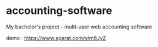 # accounting-software
My bachelor's project - multi-user web accounting software

demo : https://www.aparat.com/v/m6JyZ
